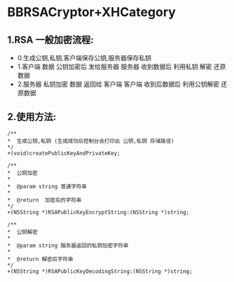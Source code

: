# BBRSACryptor+XHCategory

## 1.RSA 一般加密流程:
* 0.生成公钥,私钥,客户端保存公钥,服务器保存私钥
* 1.客户端  数据 公钥加密后 发给服务器
    服务器  收到数据后 利用私钥 解密 还原数据
* 2.服务器 私钥加密 数据 返回给 客户端
    客户端 收到后数据后 利用公钥解密 还原数据

## 2.使用方法:

```objc
/**
*  生成公钥,私钥 (生成成功后控制台会打印出 公钥,私钥 存储路径)
*/
+(void)createPublicKeyAndPrivateKey;

/**
*  公钥加密
*
*  @param string 普通字符串
*
*  @return  加密后的字符串
*/
+(NSString *)RSAPublicKeyEncryptString:(NSString *)string;

/**
*  公钥解密
*
*  @param string 服务器返回的私钥加密字符串
*
*  @return 解密后字符串
*/
+(NSString *)RSAPublicKeyDecodingString:(NSString *)string;

```
